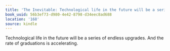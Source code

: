 ```yaml
---
title: 'The Inevitable: Technological life in the future will be a series of endless…'
book_uuid: 56b3ef73-d980-4e42-8798-d34eec8ad688
location: '168'
source: kindle
---
```


Technological life in the future will be a series of endless upgrades. And the rate of graduations is accelerating.